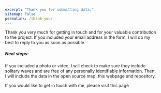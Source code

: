 ```yaml
---
excerpt: "Thank you for submitting data."
sitemap: false
permalink: /thank-you/
---
```


Thank you very much for getting in touch and for your valuable contribution to the project. If you included your email address in the form, I will do my best to reply to you as soon as possible. 

##### Next steps:
If you included a photo or video, I will check to make sure they include solitary waves and are free of any personally identifiable information. Then, I will include the data in the open source map, this webpage and repository.

If you would like to get in touch with me, please visit this page
